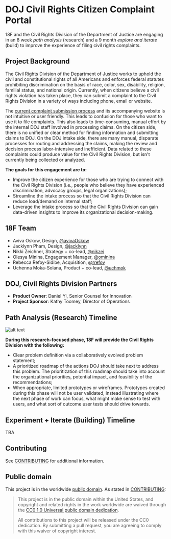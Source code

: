 # DOJ Civil Rights Citizen Complaint Portal
18F and the Civil Rights Division of the Department of Justice are engaging in an 8 week *path analysis* (research) and a 9 month *explore and iterate* (build) to improve the experience of filing civil rights complaints.   

## Project Background

The Civil Rights Division of the Department of Justice works to uphold the civil and constitutional rights of all Americans and enforces federal statutes prohibiting discrimination on the basis of race, color, sex, disability, religion, familial status, and national origin. Currently, when citizens believe a civil rights violation has taken place, they can submit a complaint to the Civil Rights Division in a variety of ways including phone, email or website.

The [current complaint submission process](https://www.justice.gov/crt/how-file-complaint) and its accompanying website is not intuitive or user friendly. This leads to confusion for those who want to use it to file complaints. This also leads to time-consuming, manual effort by the internal DOJ staff involved in processing claims. On the citizen side, there is no unified or clear method for finding information and submitting claims to DOJ. On the DOJ intake side, there are many manual, disparate processes for routing and addressing the claims, making the review and decision process labor-intensive and inefficient. Data related to these complaints could produce value for the Civil Rights Division, but isn't currently being collected or analyzed.

**The goals for this engagement are to:**
- Improve the citizen experience for those who are trying to connect with the Civil Rights Division (i.e., people who believe they have experienced discrimination, advocacy groups, legal organizations);
- Streamline the intake process so that the Civil Rights Division can reduce load/demand on internal staff;
- Leverage the intake process so that the Civil Rights Division can gain data-driven insights to improve its organizational decision-making.  

## 18F Team

- Aviva Oskow, Design, [@avivaOskow](https://github.com/AvivaOskow)
- Jacklynn Pham, Design, [@jacklynn](https://github.com/Jacklynn)
- Nikki Zeichner, Strategy + co-lead, [@nikzei](https://github.com/nikzei)
- Olesya Minina, Engagement Manager, [@ominina](https://github.com/ominina)
- Rebecca Refoy-Sidibe, Acquisition, [@rrefoy](https://github.com/rrefoy)
- Uchenna Moka-Solana, Product + co-lead, [@uchmok ](https://github.com/UchMok)

## DOJ, Civil Rights Division Partners
- **Product Owner**: Daniel Yi, Senior Counsel for Innovation 
- **Project Sponsor**: Kathy Toomey, Director of Operations

## Path Analysis (Research) Timeline

![alt text](https://github.com/18F/civil-rights-complaints/blob/master/CRT%20PA%20Timeline-all-weeks.jpg)

**During this research-focused phase, 18F will provide the Civil Rights Division with the following:**

- Clear problem definition via a collaboratively evolved problem statement; 
- A prioritized roadmap of the actions DOJ should take next to address this problem. The prioritization of this roadmap should take into account the organizational priorities, potential impact, and feasibility of the recommendations;
- When appropriate, limited prototypes or wireframes. Prototypes created during this phase will not be user validated, instead illustrating where the next phase of work can focus, what might make sense to test with users, and what sort of outcome user tests should drive towards.

## Experiment + Iterate (Building) Timeline 
TBA

## Contributing

See [CONTRIBUTING](CONTRIBUTING.md) for additional information.

## Public domain

This project is in the worldwide [public domain](LICENSE.md). As stated in [CONTRIBUTING](CONTRIBUTING.md):

> This project is in the public domain within the United States, and copyright
> and related rights in the work worldwide are waived through the [CC0 1.0
> Universal public domain dedication](https://creativecommons.org/publicdomain/zero/1.0/).
>
> All contributions to this project will be released under the CC0 dedication.
> By submitting a pull request, you are agreeing to comply with this waiver of
> copyright interest.

